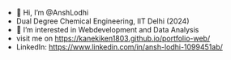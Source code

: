 - 👋 Hi, I’m @AnshLodhi
- Dual Degree Chemical Engineering, IIT Delhi (2024)
- 👀 I’m interested in Webdevelopment and Data Analysis
- visit me on https://kanekiken1803.github.io/portfolio-web/
- LinkedIn: https://www.linkedin.com/in/ansh-lodhi-1099451ab/


<!---
KanekiKen1803/KanekiKen1803 is a ✨ special ✨ repository because its `README.md` (this file) appears on your GitHub profile.
You can click the Preview link to take a look at your changes.
--->
